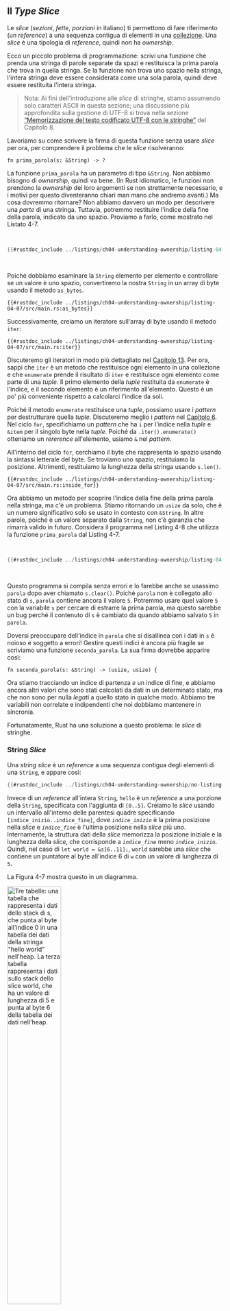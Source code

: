 ## Il _Type_ _Slice_

Le _slice_ (_sezioni_, _fette_, _porzioni_ in italiano) ti permettono di fare
riferimento (un _reference_) a una sequenza contigua di elementi in una
[collezione](ch08-00-common-collections.md). Una _slice_ è una tipologia di
_reference_, quindi non ha _ownership_.

Ecco un piccolo problema di programmazione: scrivi una funzione che prenda una
stringa di parole separate da spazi e restituisca la prima parola che trova in
quella stringa. Se la funzione non trova uno spazio nella stringa, l'intera
stringa deve essere considerata come una sola parola, quindi deve essere
restituita l'intera stringa.

> Nota: Ai fini dell'introduzione alle _slice_ di stringhe, stiamo assumendo
> solo caratteri ASCII in questa sezione; una discussione più approfondita sulla
> gestione di UTF-8 si trova nella sezione [“Memorizzazione del testo codificato
> UTF-8 con le stringhe”][strings] del Capitolo 8.

Lavoriamo su come scrivere la firma di questa funzione senza usare _slice_ per
ora, per comprendere il problema che le _slice_ risolveranno:

```rust,ignore
fn prima_parola(s: &String) -> ?
```

La funzione `prima_parola` ha un parametro di tipo `&String`. Non abbiamo
bisogno di _ownership_, quindi va bene. (In Rust idiomatico, le funzioni non
prendono la _ownership_ dei loro argomenti se non strettamente necessario, e i
motivi per questo diventeranno chiari man mano che andremo avanti.) Ma cosa
dovremmo ritornare? Non abbiamo davvero un modo per descrivere una *parte* di
una stringa. Tuttavia, potremmo restituire l'indice della fine della parola,
indicato da uno spazio. Proviamo a farlo, come mostrato nel Listato 4-7.

<Listing number="4-7" file-name="src/main.rs" caption="La funzione `prima_parola` che restituisce un valore di indice byte nella variabile `String`">

```rust
{{#rustdoc_include ../listings/ch04-understanding-ownership/listing-04-07/src/main.rs:here}}
```

</Listing>

Poiché dobbiamo esaminare la `String` elemento per elemento e controllare se un
valore è uno spazio, convertiremo la nostra `String` in un array di byte usando
il metodo `as_bytes`.

```rust,ignore
{{#rustdoc_include ../listings/ch04-understanding-ownership/listing-04-07/src/main.rs:as_bytes}}
```

Successivamente, creiamo un iteratore sull'array di byte usando il metodo
`iter`:

```rust,ignore
{{#rustdoc_include ../listings/ch04-understanding-ownership/listing-04-07/src/main.rs:iter}}
```

Discuteremo gli iteratori in modo più dettagliato nel [Capitolo 13][ch13]<!--
ignore -->. Per ora, sappi che `iter` è un metodo che restituisce ogni elemento
in una collezione e che `enumerate` prende il risultato di `iter` e restituisce
ogni elemento come parte di una _tuple_. Il primo elemento della _tuple_
restituita da `enumerate` è l'indice, e il secondo elemento è un riferimento
all'elemento. Questo è un po' più conveniente rispetto a calcolarci l'indice da
soli.

Poiché il metodo `enumerate` restituisce una _tuple_, possiamo usare i _pattern_
per destrutturare quella _tuple_. Discuteremo meglio i _pattern_ nel [Capitolo
6][ch6]. Nel ciclo `for`, specifichiamo un _pattern_ che ha `i` per l'indice
nella _tuple_ e `&item` per il singolo byte nella _tuple_. Poiché da
`.iter().enumerate()` otteniamo un _rererence_ all'elemento, usiamo `&` nel
_pattern_.

All'interno del ciclo `for`, cerchiamo il byte che rappresenta lo spazio usando
la sintassi letterale del byte. Se troviamo uno spazio, restituiamo la
posizione. Altrimenti, restituiamo la lunghezza della stringa usando `s.len()`.

```rust,ignore
{{#rustdoc_include ../listings/ch04-understanding-ownership/listing-04-07/src/main.rs:inside_for}}
```

Ora abbiamo un metodo per scoprire l'indice della fine della prima parola nella
stringa, ma c'è un problema. Stiamo ritornando un `usize` da solo, che è un
numero significativo solo se usato in contesto con `&String`. In altre parole,
poiché è un valore separato dalla `String`, non c'è garanzia che rimarrà valido
in futuro. Considera il programma nel Listing 4-8 che utilizza la funzione
`prima_parola` dal Listing 4-7.

<Listing number="4-8" file-name="src/main.rs" caption="Memorizzare il risultato della chiamata alla funzione `prima_parola` e poi modificare il contenuto della `String`">

```rust
{{#rustdoc_include ../listings/ch04-understanding-ownership/listing-04-08/src/main.rs:here}}
```

</Listing>

Questo programma si compila senza errori e lo farebbe anche se usassimo `parola`
dopo aver chiamato `s.clear()`. Poiché `parola` non è collegato allo stato di
`s`, `parola` contiene ancora il valore `5`. Potremmo usare quel valore `5` con
la variabile `s` per cercare di estrarre la prima parola, ma questo sarebbe un
bug perché il contenuto di `s` è cambiato da quando abbiamo salvato `5` in
`parola`.

Doversi preoccupare dell'indice in `parola` che si disallinea con i dati in `s`
è noioso e soggetto a errori! Gestire questi indici è ancora più fragile se
scriviamo una funzione `seconda_parola`. La sua firma dovrebbe apparire così:

```rust,ignore
fn seconda_parola(s: &String) -> (usize, usize) {
```

Ora stiamo tracciando un indice di partenza _e_ un indice di fine, e abbiamo
ancora altri valori che sono stati calcolati da dati in un determinato stato, ma
che non sono per nulla _legati_ a quello stato in qualche modo. Abbiamo tre
variabili non correlate e indipendenti che noi dobbiamo mantenere in sincronia.

Fortunatamente, Rust ha una soluzione a questo problema: le _slice_ di stringhe.

### String _Slice_

Una _string slice_ è un _reference_ a una sequenza contigua degli elementi di
una `String`, e appare così:

```rust
{{#rustdoc_include ../listings/ch04-understanding-ownership/no-listing-17-slice/src/main.rs:here}}
```

Invece di un _reference_ all'intera `String`, `hello` è un _reference_ a una
porzione della `String`, specificata con l'aggiunta di `[0..5]`. Creiamo le
_slice_ usando un intervallo all'interno delle parentesi quadre specificando
`[indice_inizio..indice_fine]`, dove _`indice_inizio`_ è la prima posizione
nella _slice_ e _`indice_fine`_ è l'ultima posizione nella _slice_ più uno.
Internamente, la struttura dati della _slice_ memorizza la posizione iniziale e
la lunghezza della _slice_, che corrisponde a _`indice_fine`_ meno
_`indice_inizio`_. Quindi, nel caso di `let world = &s[6..11];`, `world` sarebbe
una _slice_ che contiene un puntatore al byte all'indice 6 di `w` con un valore
di lunghezza di `5`.

La Figura 4-7 mostra questo in un diagramma.

<img alt="Tre tabelle: una tabella che rappresenta i dati dello stack di s, che
punta al byte all'indice 0 in una tabella dei dati della stringa &quot;hello
world&quot; nell'heap. La terza tabella rappresenta i dati sullo stack dello
slice world, che ha un valore di lunghezza di 5 e punta al byte 6 della tabella
dei dati nell'heap." src="img/trpl04-07.svg" class="center" style="width: 50%;"
/>

<span class="caption">Figura 4-7: String _slice_ che si riferisce a parte di una
`String`</span>

Con la sintassi d'intervallo `..` di Rust, se vuoi iniziare dall'indice 0, puoi
omettere il valore prima dei due punti. In altre parole, questi sono
equivalenti:

```rust
let s = String::from("hello");

let slice = &s[0..2];
let slice = &s[..2];
```

Allo stesso modo, se la tua _slice_ include l'ultimo byte della `String`, puoi
omettere il numero finale. Ciò significa che questi sono equivalenti:

```rust
let s = String::from("hello");

let len = s.len();

let slice = &s[3..len];
let slice = &s[3..];
```

Puoi anche omettere entrambi i valori per prendere una _slice_ dell'intera
stringa. Quindi questi sono equivalenti:

```rust
let s = String::from("hello");

let len = s.len();

let slice = &s[0..len];
let slice = &s[..];
```

> Nota: Gli indici di intervallo delle _slice_ di stringa devono trovarsi in
> posizioni valide tenendo conto anche dei caratteri UTF-8. Se tenti di creare
> una _slice_ nel mezzo di un carattere multibyte, il tuo programma terminerà
> con un errore.

Tenendo presente tutte queste informazioni, riscriviamo `prima_parola` per
restituire una _slice_. Il _type_ che indica la _slice_ di stringa è scritto
come `&str`:

<Listing file-name="src/main.rs">

```rust
{{#rustdoc_include ../listings/ch04-understanding-ownership/no-listing-18-first-word-slice/src/main.rs:here}}
```

</Listing>

Otteniamo l'indice per la fine della parola nello stesso modo in cui lo abbiamo
fatto nel Listato 4-7, cercando la prima occorrenza di uno spazio. Quando
troviamo uno spazio, restituiamo una _slice_ di stringa usando l'inizio della
stringa e l'indice dello spazio come indici di inizio e fine.

Ora, quando chiamiamo `prima_parola`, otteniamo un singolo valore che è legato
ai dati sottostanti. Il valore è composto da un _reference_ al punto di partenza
della _slice_ e dal numero di elementi nella _slice_.

Restituire una _slice_ funzionerebbe anche per una funzione `seconda_parola`:

```rust,ignore
fn seconda_parola(s: &String) -> &str {
```

Ora abbiamo una funzione più semplice in cui è molto più difficile succedano
cose strane perché il compilatore garantirà che i _reference_ alla `String`
rimangano validi. Ricordi il bug nel programma nel Listato 4-8, quando abbiamo
ottenuto l'indice per la fine della prima parola ma poi abbiamo svuotato la
stringa, rendendo il nostro indice non valido? Quel codice era logicamente
errato ma non mostrava immediatamente errori. I problemi si sarebbero
manifestati più tardi se avessimo continuato a cercare di usare l'indice della
prima parola con una stringa svuotata. Le _slice_ rendono questo bug impossibile
e ci fanno sapere che abbiamo un problema con il nostro codice molto prima.
Usare la versione _slice_ di `prima_parola` genererà un errore di compilazione:

<Listing file-name="src/main.rs">

```rust,ignore,does_not_compile
{{#rustdoc_include ../listings/ch04-understanding-ownership/no-listing-19-slice-error/src/main.rs:here}}
```

</Listing>

Ecco l'errore del compilatore:

```console
{{#include ../listings/ch04-understanding-ownership/no-listing-19-slice-error/output.txt}}
```

Ricorda le regole di _borrowing_: se abbiamo un _reference_ immutabile a
qualcosa, non possiamo anche prendere un _reference_ mutabile. Poiché `clear`
deve troncare la `String`, ha bisogno di ottenere un _reference_ mutabile. Il
`println!` dopo la chiamata a `clear` utilizza il _reference_ a `parola`, quindi
il _reference_ immutabile deve essere ancora attivo a quel punto. Rust vieta che
il _reference_ mutabile in `clear` e il _reference_ immutabile a `parola`
esistano contemporaneamente, e la compilazione fallisce. Non solo Rust ha reso
la nostra funzione più facile da usare, ma ha anche eliminato un'intera classe
di errori durante la compilazione!

<!-- Old heading. Do not remove or links may break. -->
<a id="string-literals-are-slices"></a>

### Letterali di Stringa come _Slice_

Ricordi che abbiamo parlato dei letterali di stringhe memorizzati all'interno
del binario? Ora che abbiamo scoperto le _slice_, possiamo comprendere
correttamente i letterali di stringhe:

```rust
let s = "Hello, world!";
```

Il _type_ di `s` qui è `&str`: è una _slice_ che punta a quel punto specifico
nel binario. Questo è anche il motivo per cui i letterali di stringhe sono
immutabili; `&str` è un _reference_ immutabile.

### String _Slice_ come Parametri

Sapendo che puoi avere _slice_ di litterali e di valori `String`, arriviamo a un
ulteriore miglioramento per `prima_parola`, e cioè la sua firma:

```rust,ignore
fn prima_parola(s: &String) -> &str {
```

Un Rustacean più esperto scriverebbe invece la firma come mostrata nel Listato
4-9, perché ci permette di usare la stessa funzione sia su valori `&String` che
su valori `&str`.

<Listing number="4-9" caption="Migliorare la funzione `prima_parola` utilizzando una string slice come type del parametro `s`">

```rust,ignore
{{#rustdoc_include ../listings/ch04-understanding-ownership/listing-04-09/src/main.rs:here}}
```

</Listing>

Se abbiamo una string _slice_, possiamo passarlo direttamente. Se abbiamo una
`String`, possiamo passare una _slice_ della `String` o un _reference_ alla
`String`. Questa flessibilità sfrutta la _deref coercions_ (_de-referenziazione
forzata_), una funzionalità che tratteremo nella sezione [“De-referenziazione
forzata implicita in Funzioni e Metodi”][deref-coercions] del Capitolo 15.

Definire una funzione che come parametro prende una string _slice_ invece di un
_reference_ a una `String` rende la nostra funzione più generica e utile senza
perdere alcuna funzionalità:

<Listing file-name="src/main.rs">

```rust
{{#rustdoc_include ../listings/ch04-understanding-ownership/listing-04-09/src/main.rs:usage}}
```

</Listing>

### Altri _Slice_

Le string _slice_, come puoi immaginare, sono specifici per le stringhe. Ma c'è
anche un tipo di _slice_ più generale. Considera questo array:

```rust
let a = [1, 2, 3, 4, 5];
```

Proprio come potremmo voler fare _reference_ a parte di una stringa, potremmo
voler fare _reference_ a parte di un array. Lo faremmo in questo modo:

```rust
let a = [1, 2, 3, 4, 5];

let slice = &a[1..3];

assert_eq!(slice, &[2, 3]);
```

Questa _slice_ ha il _type_ `&[i32]`. Funziona allo stesso modo delle string
_slice_, memorizzando un _reference_ al primo elemento e una lunghezza.
Utilizzerai questo tipo di _slice_ per tutti i _type_ di altre collezioni.
Discuteremo di queste collezioni in dettaglio quando parleremo dei vettori nel
Capitolo 8.

## Riepilogo

I concetti di _ownership_, _borrowing_ e _slice_ garantiscono la sicurezza della
memoria nei programmi Rust già in fase d compilazione. Il linguaggio Rust ti
offre il controllo sul tuo utilizzo della memoria nello stesso modo in cui fanno
altri linguaggi di programmazione di sistema, ma avere un _proprietario_
(_ownership_) per ogni dato e che questo _pulisca_ automaticamente i propri dati
quando se ne va (non più in _scope_), significa non dover scrivere e debuggare
codice extra per ottenere questo controllo.

L'_ownership_ influisce su come molte altre parti di Rust funzionano, quindi
parleremo di questi concetti ulteriormente nel resto del libro. Passiamo al
Capitolo 5 e vediamo come raggruppare pezzi di dati insieme in una `struct`.

[ch13]: ch13-02-iterators.html
[ch6]: ch06-02-match.html#pattern-che-si-legano-ai-valori
[strings]: ch08-02-strings.html#memorizzazione-di-testo-codificato-utf-8-con-stringhe
[deref-coercions]: ch15-02-deref.html#de-referenziazione-forzata-implicita-in-funzioni-e-metodi